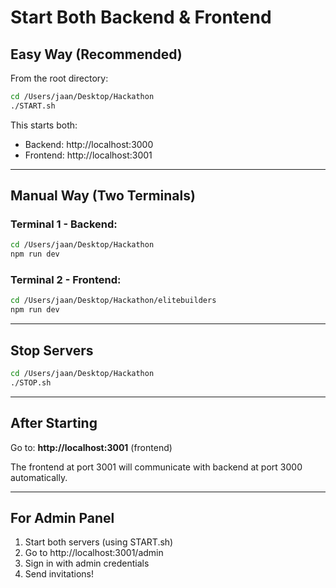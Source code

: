 # Start Both Backend & Frontend

## Easy Way (Recommended)

From the root directory:

```bash
cd /Users/jaan/Desktop/Hackathon
./START.sh
```

This starts both:
- Backend: http://localhost:3000
- Frontend: http://localhost:3001

---

## Manual Way (Two Terminals)

### Terminal 1 - Backend:
```bash
cd /Users/jaan/Desktop/Hackathon
npm run dev
```

### Terminal 2 - Frontend:
```bash
cd /Users/jaan/Desktop/Hackathon/elitebuilders
npm run dev
```

---

## Stop Servers

```bash
cd /Users/jaan/Desktop/Hackathon
./STOP.sh
```

---

## After Starting

Go to: **http://localhost:3001** (frontend)

The frontend at port 3001 will communicate with backend at port 3000 automatically.

---

## For Admin Panel

1. Start both servers (using START.sh)
2. Go to http://localhost:3001/admin
3. Sign in with admin credentials
4. Send invitations!
